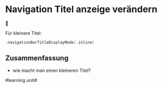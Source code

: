 # Navigation Titel anzeige verändern
🧭

Für kleinere Titel: 

```swift
.navigationBarTitleDisplayMode(.inline)

```

## Zusammenfassung
- wie macht man einen kleineren Titel?

#learning unit#